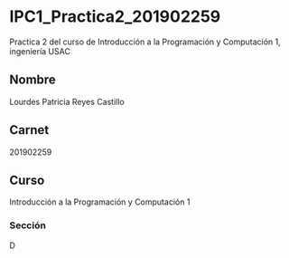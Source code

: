 # IPC1_Practica2_201902259
Practica 2 del curso de Introducción a la Programación y  Computación 1, ingeniería USAC
## Nombre
Lourdes Patricia Reyes Castillo
## Carnet
201902259
## Curso
Introducción a la Programación y Computación 1
### Sección
D

